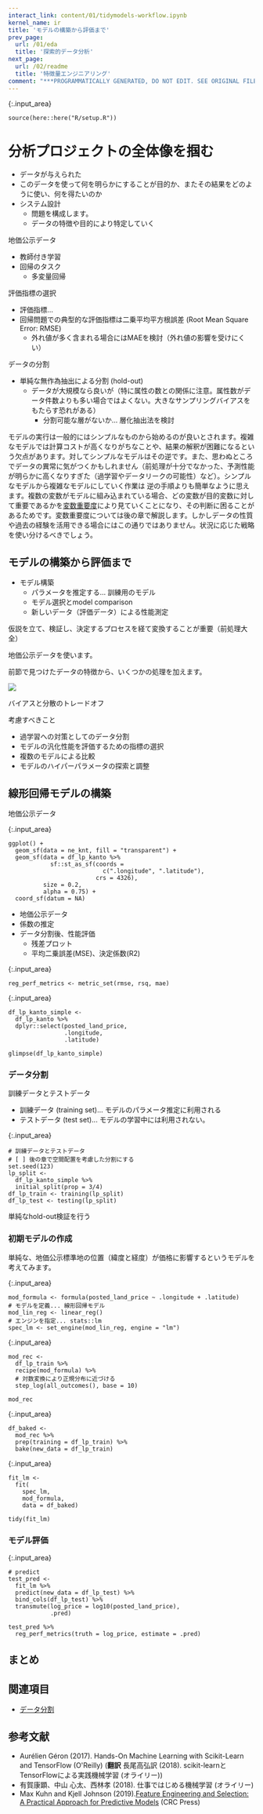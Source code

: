 ```yaml
---
interact_link: content/01/tidymodels-workflow.ipynb
kernel_name: ir
title: 'モデルの構築から評価まで'
prev_page:
  url: /01/eda
  title: '探索的データ分析'
next_page:
  url: /02/readme
  title: '特徴量エンジニアリング'
comment: "***PROGRAMMATICALLY GENERATED, DO NOT EDIT. SEE ORIGINAL FILES IN /content***"
---
```




{:.input_area}
```
source(here::here("R/setup.R"))
```


# 分析プロジェクトの全体像を掴む

- データが与えられた
- このデータを使って何を明らかにすることが目的か、またその結果をどのように使い、何を得たいのか
- システム設計
    - 問題を構成します。
    - データの特徴や目的により特定していく

地価公示データ

- 教師付き学習
- 回帰のタスク
    - 多変量回帰

評価指標の選択

- 評価指標...
- 回帰問題での典型的な評価指標は二乗平均平方根誤差 (Root Mean Square Error: RMSE)
    - 外れ値が多く含まれる場合にはMAEを検討（外れ値の影響を受けにくい）

データの分割

- 単純な無作為抽出による分割 (hold-out)
    - データが大規模なら良いが（特に属性の数との関係に注意。属性数がデータ件数よりも多い場合ではよくない。大きなサンプリングバイアスをもたらす恐れがある）
        - 分割可能な層がないか... 層化抽出法を検討

モデルの実行は一般的にはシンプルなものから始めるのが良いとされます。複雑なモデルでは計算コストが高くなりがちなことや、結果の解釈が困難になるという欠点があります。対してシンプルなモデルはその逆です。また、思わぬところでデータの異常に気がつくかもしれません（前処理が十分でなかった、予測性能が明らかに高くなりすぎた（過学習やデータリークの可能性）など）。シンプルなモデルから複雑なモデルにしていく作業は
逆の手順よりも簡単なように思えます。複数の変数がモデルに組み込まれている場合、どの変数が目的変数に対して重要であるかを[変数重要度](feature-selection)により見ていくことになり、その判断に困ることがあるためです。変数重要度については後の章で解説します。しかしデータの性質や過去の経験を活用できる場合にはこの通りではありません。状況に応じた戦略を使い分けるべきでしょう。

## モデルの構築から評価まで

- モデル構築
    - パラメータを推定する... 訓練用のモデル
    - モデル選択とmodel comparison
    - 新しいデータ（評価データ）による性能測定

仮説を立て、検証し、決定するプロセスを経て変換することが重要（前処理大全）

地価公示データを使います。

前節で見つけたデータの特徴から、いくつかの処理を加えます。

<!-- これはすでに実行させておく??  

# - 評価データは？
# - tidymodelsを使わないパターンも用意したい

-->

<!-- 最終的にselectする変数が決まっているから削除のステップは省略? -->

<!-- 位置情報データの扱いは後でやるのでここでは議論しない。無視する -->

![](../images/modeling-process.png)

<!-- 可視化の重要性や戻ってくることをEDAで解説しているのでこの図は本の内容の交通整理と共に最初で示すのが良いかもしれない --> 

バイアスと分散のトレードオフ

考慮すべきこと

- 過学習への対策としてのデータ分割
- モデルの汎化性能を評価するための指標の選択
- 複数のモデルによる比較
- モデルのハイパーパラメータの探索と調整

## 線形回帰モデルの構築

地価公示データ


<!--最も関連がありそうな変数は何だろう？ 事前にアンケートできるならその結果を使う -->



{:.input_area}
```
ggplot() +
  geom_sf(data = ne_knt, fill = "transparent") +
  geom_sf(data = df_lp_kanto %>% 
            sf::st_as_sf(coords = 
                           c(".longitude", ".latitude"), 
                         crs = 4326),
          size = 0.2,
          alpha = 0.75) +
  coord_sf(datum = NA)
```


- 地価公示データ
- 係数の推定
- データ分割後、性能評価
    - 残差プロット
    - 平均二乗誤差(MSE)、決定係数(R2)




{:.input_area}
```
reg_perf_metrics <- metric_set(rmse, rsq, mae)
```




{:.input_area}
```
df_lp_kanto_simple <- 
  df_lp_kanto %>% 
  dplyr::select(posted_land_price, 
                .longitude,
                .latitude)

glimpse(df_lp_kanto_simple)
```


### データ分割

訓練データとテストデータ

- 訓練データ (training set)... モデルのパラメータ推定に利用される
- テストデータ (test set)... モデルの学習中には利用されない。



{:.input_area}
```
# 訓練データとテストデータ
# [ ] 後の章で空間配置を考慮した分割にする
set.seed(123)
lp_split <- 
  df_lp_kanto_simple %>% 
  initial_split(prop = 3/4)
df_lp_train <- training(lp_split)
df_lp_test <- testing(lp_split)
```


単純なhold-out検証を行う

### 初期モデルの作成

単純な、地価公示標準地の位置（緯度と経度）が価格に影響するというモデルを考えてみます。



{:.input_area}
```
mod_formula <- formula(posted_land_price ~ .longitude + .latitude)
# モデルを定義... 線形回帰モデル
mod_lin_reg <- linear_reg()
# エンジンを指定... stats::lm
spec_lm <- set_engine(mod_lin_reg, engine = "lm")
```




{:.input_area}
```
mod_rec <- 
  df_lp_train %>% 
  recipe(mod_formula) %>% 
  # 対数変換により正規分布に近づける
  step_log(all_outcomes(), base = 10)

mod_rec
```




{:.input_area}
```
df_baked <- 
  mod_rec %>% 
  prep(training = df_lp_train) %>% 
  bake(new_data = df_lp_train)
```




{:.input_area}
```
fit_lm <- 
  fit(
    spec_lm,
    mod_formula,
    data = df_baked)

tidy(fit_lm)
```


### モデル評価



{:.input_area}
```
# predict
test_pred <- 
  fit_lm %>% 
  predict(new_data = df_lp_test) %>% 
  bind_cols(df_lp_test) %>% 
  transmute(log_price = log10(posted_land_price),
            .pred)

test_pred %>% 
  reg_perf_metrics(truth = log_price, estimate = .pred)
```


## まとめ

## 関連項目

- [データ分割](03/data-splitting)

## 参考文献

- Aurélien Géron (2017). Hands-On Machine Learning with Scikit-Learn and TensorFlow (O'Reilly) (**翻訳** 長尾高弘訳 (2018). scikit-learnとTensorFlowによる実践機械学習 (オライリー))
- 有賀康顕、中山 心太、西林孝 (2018). 仕事ではじめる機械学習 (オライリー)
- Max Kuhn and Kjell Johnson (2019).[Feature Engineering and Selection: A Practical Approach for Predictive Models](https://bookdown.org/max/FES/) (CRC Press)
